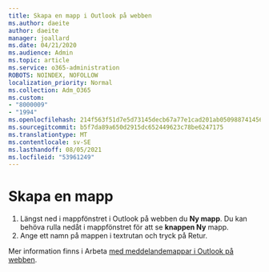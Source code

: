 ```yaml
---
title: Skapa en mapp i Outlook på webben
ms.author: daeite
author: daeite
manager: joallard
ms.date: 04/21/2020
ms.audience: Admin
ms.topic: article
ms.service: o365-administration
ROBOTS: NOINDEX, NOFOLLOW
localization_priority: Normal
ms.collection: Adm_O365
ms.custom:
- "8000009"
- "1994"
ms.openlocfilehash: 214f563f51d7e5d73145decb67a77e1cad201ab05098874145691e42b94c65e3
ms.sourcegitcommit: b5f7da89a650d2915dc652449623c78be6247175
ms.translationtype: MT
ms.contentlocale: sv-SE
ms.lasthandoff: 08/05/2021
ms.locfileid: "53961249"
---
```

# <a name="create-a-folder"></a>Skapa en mapp

1. Längst ned i mappfönstret i Outlook på webben du **Ny mapp**. Du kan behöva rulla nedåt i mappfönstret för att se **knappen Ny** mapp.
1. Ange ett namn på mappen i textrutan och tryck på Retur.

Mer information finns i Arbeta [med meddelandemappar i Outlook på webben](https://support.office.com/article/ae0f10d6-54e7-4f29-acd3-78cdc3fdcb9f).